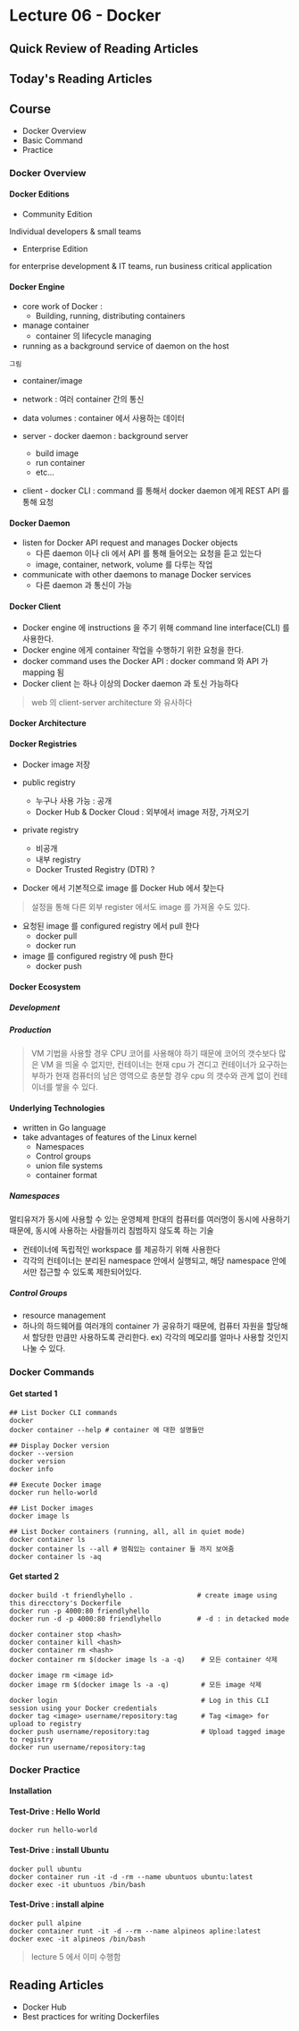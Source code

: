 # Lecture 06 - Docker 

## Quick Review of Reading Articles

## Today's Reading Articles

## Course
- Docker Overview
- Basic Command
- Practice

### Docker Overview
#### Docker Editions
- Community Edition

Individual developers & small teams

- Enterprise Edition

for enterprise development & IT teams, run business critical application

#### Docker Engine
- core work of Docker : 
    - Building, running, distributing containers
- manage container 
    - container 의 lifecycle managing
- running as a background service of daemon on the host

`그림`
- container/image
- network : 여러 container 간의 통신
- data volumes : container 에서 사용하는 데이터

- server - docker daemon : 
background server
    - build image
    - run container
    - etc...
- client - docker CLI : 
command 를 통해서 docker daemon 에게 REST API 를 통해 요청

#### Docker Daemon
- listen for Docker API request and manages Docker objects   
    - 다른 daemon 이나 cli 에서 API 를 통해 들어오는 요청을 듣고 있는다
    - image, container, network, volume 를 다루는 작업
- communicate with other daemons to manage Docker services   
    - 다른 daemon 과 통신이 가능
    
#### Docker Client
- Docker engine 에 instructions 을 주기 위해 command line interface(CLI) 를 사용한다.
- Docker engine 에게 container 작업을 수행하기 위한 요청을 한다.
- docker command uses the Docker API : docker command 와 API 가 mapping 됨
- Docker client 는 하나 이상의 Docker daemon 과 토신 가능하다

> web 의 client-server architecture 와 유사하다

#### Docker Architecture

#### Docker Registries
- Docker image 저장

- public registry
    - 누구나 사용 가능 : 공개
    - Docker Hub & Docker Cloud : 외부에서 image 저장, 가져오기
- private registry
    - 비공개
    - 내부 registry
    - Docker Trusted Registry (DTR) ?

- Docker 에서 기본적으로 image 를 Docker Hub 에서 찾는다
> 설정을 통해 다른 외부 register 에서도 image 를 가져올 수도 있다.

- 요청된 image 를 configured registry 에서 pull 한다
    - docker pull
    - docker run
- image 를 configured registry 에 push 한다
    - docker push

#### Docker Ecosystem
##### Development
##### Production

> VM 기법을 사용할 경우 CPU 코어를 사용해야 하기 때문에 코어의 갯수보다 많은 VM 을 띄울 수 없지만,
> 컨테이너는 현재 cpu 가 견디고 컨테이너가 요구하는 부하가 현재 컴퓨터의 남은 영역으로 충분할 경우
> cpu 의 갯수와 관계 없이 컨테이너를 쌓을 수 있다.

#### Underlying Technologies
- written in Go language
- take advantages of features of the Linux kernel
    - Namespaces
    - Control groups
    - union file systems
    - container format

##### Namespaces
멀티유저가 동시에 사용할 수 있는 운영체제 한대의 컴퓨터를 여러명이 동시에 사용하기 때문에,
동시에 사용하는 사람들끼리 침범하지 않도록 하는 기술

- 컨테이너에 독립적인 workspace 를 제공하기 위해 사용한다
- 각각의 컨테이너는 분리된 namespace 안에서 실행되고, 
해당 namespace 안에서만 접근할 수 있도록 제한되어있다.

##### Control Groups
- resource management
- 하나의 하드웨어를 여러개의 container 가 공유하기 때문에,
컴퓨터 자원을 할당해서 할당한 만큼만 사용하도록 관리한다.
ex) 각각의 메모리를 얼마나 사용할 것인지 나눌 수 있다. 

### Docker Commands
#### Get started 1
```
## List Docker CLI commands
docker
docker container --help # container 에 대한 설명들만

## Display Docker version 
docker --version
docker version
docker info

## Execute Docker image
docker run hello-world

## List Docker images
docker image ls

## List Docker containers (running, all, all in quiet mode)
docker container ls
docker container ls --all # 멈춰있는 container 들 까지 보여줌
docker container ls -aq
```

#### Get started 2
```
docker build -t friendlyhello .                # create image using this direcctory's Dockerfile
docker run -p 4000:80 friendlyhello
docker run -d -p 4000:80 friendlyhello         # -d : in detacked mode

docker container stop <hash>
docker container kill <hash>
docker container rm <hash>
docker container rm $(docker image ls -a -q)    # 모든 container 삭제

docker image rm <image id>
docker image rm $(docker image ls -a -q)        # 모든 image 삭제

docker login                                    # Log in this CLI session using your Docker credentials
docker tag <image> username/repository:tag      # Tag <image> for upload to registry
docker push username/repository:tag             # Upload tagged image to registry
docker run username/repository:tag

```

### Docker Practice
#### Installation
#### Test-Drive : Hello World
```
docker run hello-world
```

#### Test-Drive : install Ubuntu
```commandline
docker pull ubuntu
docker container run -it -d -rm --name ubuntuos ubuntu:latest
docker exec -it ubuntuos /bin/bash
```

#### Test-Drive : install alpine
```commandline
docker pull alpine
docker container runt -it -d --rm --name alpineos apline:latest
docker exec -it alpineos /bin/bash
```

> lecture 5 에서 이미 수행함

## Reading Articles
- Docker Hub
- Best practices for writing Dockerfiles
